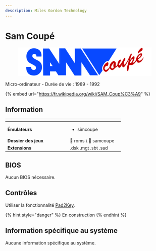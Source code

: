 ```yaml
---
description: Miles Gordon Technology
---
```


# Sam Coupé

<div align="left">

<figure><img src="https://raw.githubusercontent.com/fabricecaruso/es-theme-carbon/52ff37c9e265587d006945a2ba695b5a962b3a3d/art/logos/samcoupe.svg" alt=""><figcaption></figcaption></figure>

</div>

Micro-ordinateur - Durée de vie : 1989 - 1992

{% embed url="https://fr.wikipedia.org/wiki/SAM_Coup%C3%A9" %}

## Information

<table data-header-hidden><thead><tr><th width="184"></th><th></th><th data-hidden></th></tr></thead><tbody><tr><td><strong>Émulateurs</strong></td><td><ul><li>simcoupe</li></ul></td><td></td></tr><tr><td><strong>Dossier des jeux</strong></td><td><span data-gb-custom-inline data-tag="emoji" data-code="1f4c1">📁</span> roms \ <span data-gb-custom-inline data-tag="emoji" data-code="1f4c2">📂</span> samcoupe</td><td></td></tr><tr><td><strong>Extensions</strong></td><td>.dsk .mgt .sbt .sad</td><td></td></tr></tbody></table>

## BIOS

Aucun BIOS nécessaire.

## Contrôles

Utiliser la fonctionnalité [Pad2Key](../../../controleurs/pad2key.md).

{% hint style="danger" %}
En construction
{% endhint %}

## Information spécifique au système

Aucune information spécifique au système.
